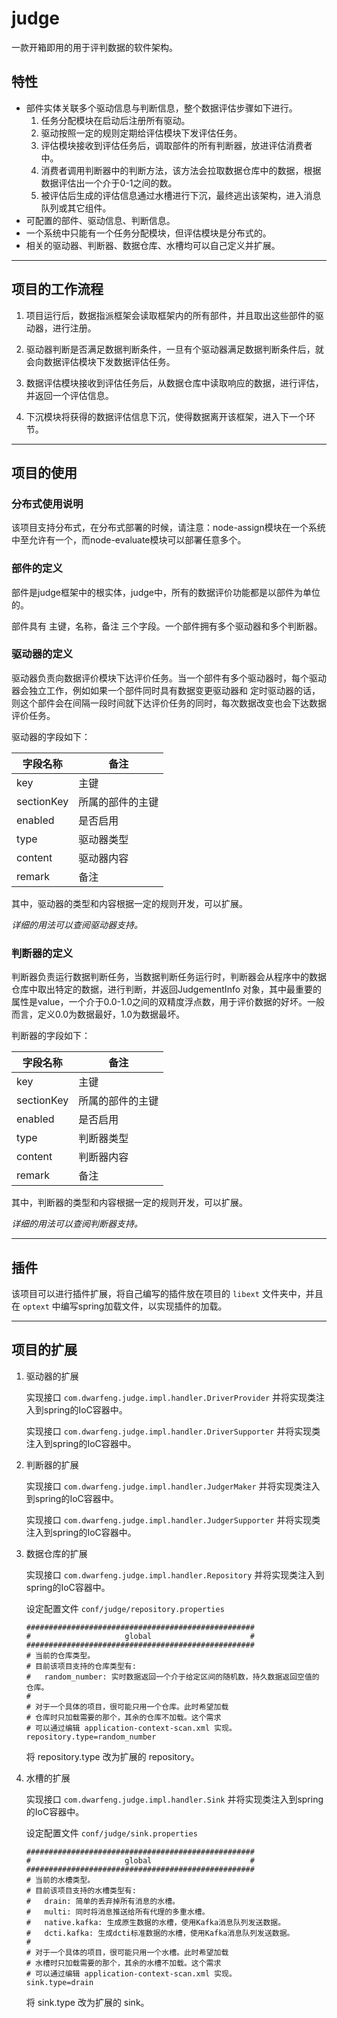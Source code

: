 # judge

一款开箱即用的用于评判数据的软件架构。

## 特性

- 部件实体关联多个驱动信息与判断信息，整个数据评估步骤如下进行。
  1. 任务分配模块在启动后注册所有驱动。
  2. 驱动按照一定的规则定期给评估模块下发评估任务。
  3. 评估模块接收到评估任务后，调取部件的所有判断器，放进评估消费者中。
  4. 消费者调用判断器中的判断方法，该方法会拉取数据仓库中的数据，根据数据评估出一个介于0-1之间的数。
  5. 被评估后生成的评估信息通过水槽进行下沉，最终逃出该架构，进入消息队列或其它组件。
- 可配置的部件、驱动信息、判断信息。
- 一个系统中只能有一个任务分配模块，但评估模块是分布式的。
- 相关的驱动器、判断器、数据仓库、水槽均可以自己定义并扩展。

---

## 项目的工作流程

1. 项目运行后，数据指派框架会读取框架内的所有部件，并且取出这些部件的驱动器，进行注册。

2. 驱动器判断是否满足数据判断条件，一旦有个驱动器满足数据判断条件后，就会向数据评估模块下发数据评估任务。

3. 数据评估模块接收到评估任务后，从数据仓库中读取响应的数据，进行评估，并返回一个评估信息。

4. 下沉模块将获得的数据评估信息下沉，使得数据离开该框架，进入下一个环节。

---

## 项目的使用

### 分布式使用说明

该项目支持分布式，在分布式部署的时候，请注意：node-assign模块在一个系统中至允许有一个，而node-evaluate模块可以部署任意多个。

### 部件的定义

部件是judge框架中的根实体，judge中，所有的数据评价功能都是以部件为单位的。

部件具有 主键，名称，备注 三个字段。一个部件拥有多个驱动器和多个判断器。

### 驱动器的定义

驱动器负责向数据评价模块下达评价任务。当一个部件有多个驱动器时，每个驱动器会独立工作，例如如果一个部件同时具有数据变更驱动器和
定时驱动器的话，则这个部件会在间隔一段时间就下达评价任务的同时，每次数据改变也会下达数据评价任务。

驱动器的字段如下：

|字段名称|备注|
|---|---|
|key|主键|
|sectionKey|所属的部件的主键|
|enabled|是否启用|
|type|驱动器类型|
|content|驱动器内容|
|remark|备注|

其中，驱动器的类型和内容根据一定的规则开发，可以扩展。

*详细的用法可以查阅驱动器支持。*

### 判断器的定义

判断器负责运行数据判断任务，当数据判断任务运行时，判断器会从程序中的数据仓库中取出特定的数据，进行判断，并返回JudgementInfo
对象，其中最重要的属性是value，一个介于0.0-1.0之间的双精度浮点数，用于评价数据的好坏。一般而言，定义0.0为数据最好，1.0为数据最坏。

判断器的字段如下：

|字段名称|备注|
|---|---|
|key|主键|
|sectionKey|所属的部件的主键|
|enabled|是否启用|
|type|判断器类型|
|content|判断器内容|
|remark|备注|

其中，判断器的类型和内容根据一定的规则开发，可以扩展。

*详细的用法可以查阅判断器支持。*

---

## 插件

该项目可以进行插件扩展，将自己编写的插件放在项目的 `libext` 文件夹中，并且在 `optext` 中编写spring加载文件，以实现插件的加载。

---

## 项目的扩展

1. 驱动器的扩展

   实现接口 `com.dwarfeng.judge.impl.handler.DriverProvider` 并将实现类注入到spring的IoC容器中。
   
   实现接口 `com.dwarfeng.judge.impl.handler.DriverSupporter` 并将实现类注入到spring的IoC容器中。

2. 判断器的扩展

   实现接口 `com.dwarfeng.judge.impl.handler.JudgerMaker` 并将实现类注入到spring的IoC容器中。
   
   实现接口 `com.dwarfeng.judge.impl.handler.JudgerSupporter` 并将实现类注入到spring的IoC容器中。

3. 数据仓库的扩展

   实现接口 `com.dwarfeng.judge.impl.handler.Repository` 并将实现类注入到spring的IoC容器中。
   
   设定配置文件 `conf/judge/repository.properties`
   ```properties
   ###################################################
   #                     global                      #
   ###################################################
   # 当前的仓库类型。
   # 目前该项目支持的仓库类型有:
   #   random_number: 实时数据返回一个介于给定区间的随机数，持久数据返回空值的仓库。
   #
   # 对于一个具体的项目，很可能只用一个仓库。此时希望加载
   # 仓库时只加载需要的那个，其余的仓库不加载。这个需求
   # 可以通过编辑 application-context-scan.xml 实现。
   repository.type=random_number
   ```
   将 repository.type 改为扩展的 repository。

5. 水槽的扩展

   实现接口 `com.dwarfeng.judge.impl.handler.Sink` 并将实现类注入到spring的IoC容器中。
   
   设定配置文件 `conf/judge/sink.properties`
   ```properties
   ###################################################
   #                     global                      #
   ###################################################
   # 当前的水槽类型。
   # 目前该项目支持的水槽类型有:
   #   drain: 简单的丢弃掉所有消息的水槽。
   #   multi: 同时将消息推送给所有代理的多重水槽。
   #   native.kafka: 生成原生数据的水槽，使用Kafka消息队列发送数据。
   #   dcti.kafka: 生成dcti标准数据的水槽，使用Kafka消息队列发送数据。
   #
   # 对于一个具体的项目，很可能只用一个水槽。此时希望加载
   # 水槽时只加载需要的那个，其余的水槽不加载。这个需求
   # 可以通过编辑 application-context-scan.xml 实现。
   sink.type=drain
   ```
   将 sink.type 改为扩展的 sink。
